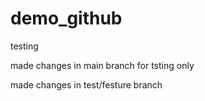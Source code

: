 # demo_github
testing 



made changes in main branch for tsting only

made changes in test/festure branch
